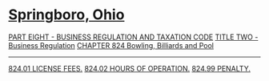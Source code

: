 [Springboro, Ohio](indexee20.html)
==================================

[PART EIGHT - BUSINESS REGULATION AND TAXATION CODE](394aa412.html)
[TITLE TWO - Business Regulation](3966a412.html) [CHAPTER 824 Bowling,
Billiards and Pool](39dca412.html)

* * * * *

[824.01 LICENSE FEES.](39e9a412.html) [824.02 HOURS OF
OPERATION.](39eda412.html) [824.99 PENALTY.](39f1a412.html)
